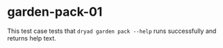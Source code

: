 
# garden-pack-01

This test case tests that `dryad garden pack --help` runs successfully and returns help text.